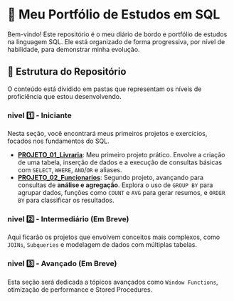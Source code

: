 # 🚀 Meu Portfólio de Estudos em SQL

Bem-vindo! Este repositório é o meu diário de bordo e portfólio de estudos na linguagem SQL. Ele está organizado de forma progressiva, por nível de habilidade, para demonstrar minha evolução.

## 📁 Estrutura do Repositório

O conteúdo está dividido em pastas que representam os níveis de proficiência que estou desenvolvendo.

###  nivel 1️⃣ - Iniciante

Nesta seção, você encontrará meus primeiros projetos e exercícios, focados nos fundamentos do SQL.

* **[PROJETO_01_Livraria](./01_Iniciante/PROJETO_01_Livraria/)**: Meu primeiro projeto prático. Envolve a criação de uma tabela, inserção de dados e a execução de consultas básicas com `SELECT`, `WHERE`, `AND`/`OR` e aliases.
* **[PROJETO_02_Funcionarios](./01_Iniciante/PROJETO_02_Funcionarios/)**: Segundo projeto, avançando para consultas de **análise e agregação**. Explora o uso de `GROUP BY` para agrupar dados, funções como `COUNT` e `AVG` para gerar resumos, e `ORDER BY` para classificar os resultados.

### nivel 2️⃣ - Intermediário (Em Breve)

Aqui ficarão os projetos que envolvem conceitos mais complexos, como `JOINs`, `Subqueries` e modelagem de dados com múltiplas tabelas.

### nivel 3️⃣ - Avançado (Em Breve)

Esta seção será dedicada a tópicos avançados como `Window Functions`, otimização de performance e Stored Procedures.
